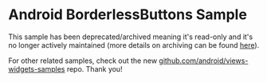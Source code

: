 
Android BorderlessButtons Sample
================================

This sample has been deprecated/archived meaning it's read-only and it's no longer actively maintained (more details on archiving can be found [here][1]).

For other related samples, check out the new [github.com/android/views-widgets-samples][2] repo. Thank you!

[1]: https://help.github.com/en/articles/about-archiving-repositories
[2]: https://github.com/android/views-widgets-samples
